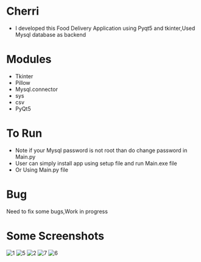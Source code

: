 # Cherri
- I developed this Food Delivery Application using Pyqt5 and tkinter,Used Mysql database as backend
# Modules
- Tkinter
- Pillow
- Mysql.connector
- sys
- csv
- PyQt5
# To Run
- Note if your Mysql password is not root than do change password in Main.py
- User can simply install app using setup file and run Main.exe file
- Or Using Main.py file
# Bug
Need to fix some bugs,Work in progress
# Some Screenshots
![1](https://user-images.githubusercontent.com/74617472/158404797-c8b734a9-52e5-4370-9b54-1fc3127cc3db.jpg)
![5](https://user-images.githubusercontent.com/74617472/158405128-ac029f0e-dd99-4966-9bb4-724f21eacedb.jpg)
![2](https://user-images.githubusercontent.com/74617472/158405206-a8f81186-2ede-4801-b823-31bc1ad8cd71.jpg)
![7](https://user-images.githubusercontent.com/74617472/158405231-dd92f6eb-9c8f-4e13-b49b-28b43929493f.jpg)
![6](https://user-images.githubusercontent.com/74617472/158404658-b2d162bd-68d7-4757-8321-c04129ad568e.jpg)
